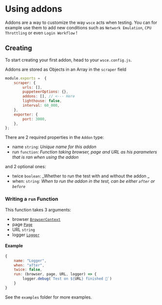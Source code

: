 # Using addons

Addons are a way to customize the way `wsce` acts when testing. You can for example use them to add new conditions such as `Network Emulation`, `CPU Throttling` or even `Login Workflow` !

## Creating
To start creating your first addon, head to your `wsce.config.js`.

Addons are stored as Objects in an Array in the `scraper` field

```js
module.exports =  {
    scraper: {
        urls: [],
        puppeteerOptions: {},
        addons: [], // <--- Here 
        lighthouse: false,
        interval: 60_000,
    },
    exporter: {
        port: 3000,
    },
};
```
There are 2 required properties in the `Addon` type:
- name `string`: _Unique name for this addon_
- run `function`: _Function taking browser, page and URL as his parameters that is ran when using the addon_

and 2 optional ones:
- twice `boolean`: _Whether to run the test with and without the addon _
- when: `string`: _When to run the addon in the test, can be either `after` or `before`_

### Writing a `run` Function

This function takes 3 arguments: 
- browser [`BrowserContext`](https://pptr.dev/#?product=Puppeteer&version=v13.0.1&show=api-class-browsercontext)
- page [`Page`](https://pptr.dev/#?product=Puppeteer&version=v13.0.1&show=api-class-page)
- URL `string`
- logger [`Logger`](https://docs.cstef.dev/docs/webscraper-exporter/classes/Logger)

#### Example

```js
{
    name: "Logger",
    when: "after",
    twice: false,
    run: (browser, page, URL, logger) => {
        logger.debug(`Test on ${URL} finished 🦄`)
    }
}
```

See the `examples` folder for more examples.